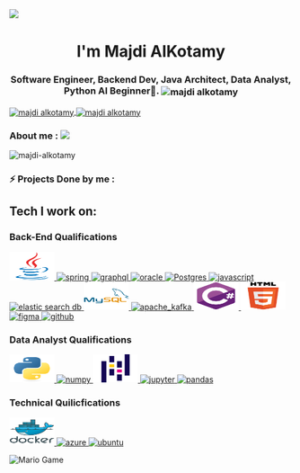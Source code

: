 <div>
  <img src="https://readme-typing-svg.herokuapp.com?size=50&center=true&vCenter=true&width=800&height=100&lines=Hello+World+%F0%9F%91%8B;مرحباً%F0%9F%91%8B">
</div>
<h1 align="center">I'm Majdi AlKotamy</h1>
<p align="center">
<h3 align="center"> Software Engineer, Backend Dev, Java Architect, Data Analyst, Python AI Beginner🌟.
<img align="center" src="https://www.vectorlogo.zone/logos/awesome-emoji/awesome-emoji-icon.svg" alt="majdi alkotamy" height="40" width="40" />
</h3>

<a href="https://www.linkedin.com/in/majdi-alkotamy/" target="blank">
  <img align="center" src="https://www.vectorlogo.zone/logos/linkedin/linkedin-icon.svg" alt="majdi alkotamy" height="40" width="40" />
</a>

<a href="kotamyit@gmail.com" target="blank">
  <img align="center" src="https://github.com/TheDudeThatCode/TheDudeThatCode/blob/master/Assets/Gmail.svg" alt="majdi alkotamy" height="40" width="40" />
</a>


</p>
<h3 align="left"> About me : <img src="https://github.com/TheDudeThatCode/TheDudeThatCode/blob/master/Assets/Developer.gif" width="45" /></h3>


<p align="left">
  <img src="https://komarev.com/ghpvc/?username=majdi-alkotamy&label=Profile%20views&color=0e75b6&style=flat" alt="majdi-alkotamy" />
</p>


<h3 align="left"> ⚡ Projects Done by me :</h3>

<h2 align="left"> Tech I work on: </h2>


<h3 align="left"> Back-End Qualifications </h3>

<p align="left">
  <a href="https://www.oracle.com/ae/java/" target="_blank" rel="noreferrer">
    <img src="https://raw.githubusercontent.com/devicons/devicon/master/icons/java/java-original.svg" alt="java" width="80" height="50"/>
  </a>
  
  <a href="https://spring.io/" target="_blank" rel="noreferrer">
    <img src="https://www.vectorlogo.zone/logos/springio/springio-ar21.svg" alt="spring" width="80" height="50"/>
  </a>
  
  <a href="https://graphql.org/" target="_blank" rel="noreferrer">
    <img src="https://www.vectorlogo.zone/logos/graphql/graphql-ar21.svg" alt="graphql" width="80" height="50"/>
  </a>
  
  <a href="https://www.oracle.com/ae/" target="_blank" rel="noreferrer">
    <img src="https://www.vectorlogo.zone/logos/oracle/oracle-ar21.svg" alt="oracle" width="80" height="50"/>
  </a> 
  
  <a href="https://www.enterprisedb.com/" target="_blank" rel="noreferrer">
    <img src="https://www.vectorlogo.zone/logos/postgresql/postgresql-vertical.svg" alt="Postgres" width="80" height="50"/>
  </a>
  
  <a href="https://developer.mozilla.org/en-US/docs/Web/JavaScript" target="_blank" rel="noreferrer">
    <img src="https://www.vectorlogo.zone/logos/javascript/javascript-horizontal.svg" alt="javascript" width="80" height="40"/>
  </a> 
  
  <a href="https://www.elastic.co/" target="_blank" rel="noreferrer">
    <img src="https://www.vectorlogo.zone/logos/elastic/elastic-ar21.svg" alt="elastic search db" width="80" height="50"/>
  </a>
  
  <a href="https://www.mysql.com/" target="_blank" rel="noreferrer">
    <img src="https://raw.githubusercontent.com/devicons/devicon/master/icons/mysql/mysql-original-wordmark.svg" alt="mysql" width="80" height="50"/>
  </a>

  <a href="https://kafka.apache.org/" target="_blank" rel="noreferrer">
    <img src="https://www.vectorlogo.zone/logos/apache_kafka/apache_kafka-ar21.svg" alt="apache_kafka" width="80" height="50"/>
  </a>
  
  <a href="https://www.w3schools.com/cs/" target="_blank" rel="noreferrer">
    <img src="https://raw.githubusercontent.com/devicons/devicon/master/icons/csharp/csharp-original.svg" alt="csharp" width="80" height="50"/>
  </a>
  
  <a href="https://www.w3.org/html/" target="_blank" rel="noreferrer">
    <img src="https://raw.githubusercontent.com/devicons/devicon/master/icons/html5/html5-original-wordmark.svg" alt="html5" width="80" height="50"/>
  </a> 
  
  <a href="https://www.figma.com/" target="_blank" rel="noreferrer">
    <img src="https://www.vectorlogo.zone/logos/figma/figma-icon.svg" alt="figma" width="80" height="50"/>
  </a>

 <a href="https://github.com/" target="_blank" rel="noreferrer">
    <img src="https://www.vectorlogo.zone/logos/github/github-ar21.svg" alt="github" width="80" height="50"/>
  </a>
  
</p>

<h3 align="left"> Data Analyst Qualifications </h3>
<p align="left">

  <a href="https://www.python.org" target="_blank" rel="noreferrer">
    <img src="https://raw.githubusercontent.com/devicons/devicon/master/icons/python/python-original.svg" alt="python" width="80" height="50"/>
  </a>
  
  <a href="https://numpy.org/" target="_blank" rel="noreferrer">
    <img src="https://www.vectorlogo.zone/logos/numpy/numpy-ar21.svg" alt="numpy" width="50" height="50"/>
  </a>
  
  <a href="https://pandas.pydata.org/" target="_blank" rel="noreferrer">
   <img src="https://raw.githubusercontent.com/devicons/devicon/2ae2a900d2f041da66e950e4d48052658d850630/icons/pandas/pandas-original.svg" alt="pandas" width="80" height="50"/>
  </a>
  
  <a href="https://jupyter.org/" target="_blank" rel="noreferrer">
   <img src="https://www.vectorlogo.zone/logos/jupyter/jupyter-ar21.svg" alt="jupyter" width="80" height="50"/>
  </a>
  
  <a href="https://www.microsoft.com/en-us/power-platform/products/power-bi" target="_blank" rel="noreferrer">
   <img src="https://www.vectorlogo.zone/logos/microsoft_powerbi/microsoft_powerbi-ar21.svg" alt="pandas" width="80" height="50"/>
  </a>
</p>

<h3 align="left"> Technical Quilicfications </h3>
<p align="left">
  <a href="https://www.docker.com/" target="_blank" rel="noreferrer">
    <img src="https://raw.githubusercontent.com/devicons/devicon/master/icons/docker/docker-original-wordmark.svg" alt="docker" width="80" height="50"/>
  </a>

  <a href="https://azure.microsoft.com/en-us/" target="_blank" rel="noreferrer">
   <img src="https://www.vectorlogo.zone/logos/microsoft_azure/microsoft_azure-ar21.svg" alt="azure" width="80" height="50"/>
  </a>
  
  <a href="https://ubuntu.com/" target="_blank" rel="noreferrer">
   <img src="hhttps://www.vectorlogo.zone/logos/ubuntu/ubuntu-ar21.svg" alt="ubuntu" width="80" height="50"/>
  </a>
  
</p>

<img src="https://github.com/TheDudeThatCode/TheDudeThatCode/blob/master/Assets/Mario_Gameplay.gif" alt="Mario Game" width="980">
